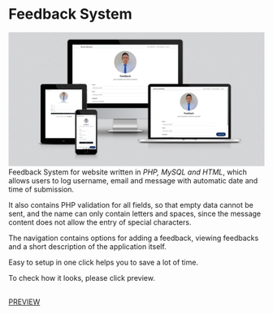 # Feedback System
[![Mockup of Feedback application created by Mirnes Glamočić, Web Developer, UI/UX and Web Designer](/feedback-og.jpg)](https://feedback.mirnesglamocic.com)
Feedback System for website written in _PHP, MySQL and HTML_, which allows users to log username, email and message with automatic date and time of submission.

It also contains PHP validation for all fields, so that empty data cannot be sent, and the name can only contain letters and spaces, since the message content does not allow the entry of special characters.

The navigation contains options for adding a feedback, viewing feedbacks and a short description of the application itself.

Easy to setup in one click helps you to save a lot of time.

To check how it looks, please click preview.
##
[PREVIEW](https://feedback.mirnesglamocic.com)
